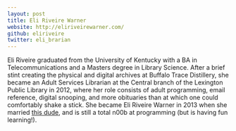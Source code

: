 ```yaml
---
layout: post
title: Eli Riveire Warner
website: http://eliriveirewarner.com/
github: eliriveire
twitter: eli_brarian
---
```


Eli Riveire graduated from the University of Kentucky with a BA in Telecommunications and a Masters degree in Library Science. After a brief stint creating the physical and digital archives at Buffalo Trace Distillery, she became an Adult Services Librarian at the Central branch of the Lexington Public Library in 2012, where her role consists of adult programming, email reference, digital snooping, and more obituaries than at which one could comfortably shake a stick. She became Eli Riveire Warner in 2013 when she married [this dude](http://nwarner.com), and is still a total n00b at programming (but is having fun learning!).
